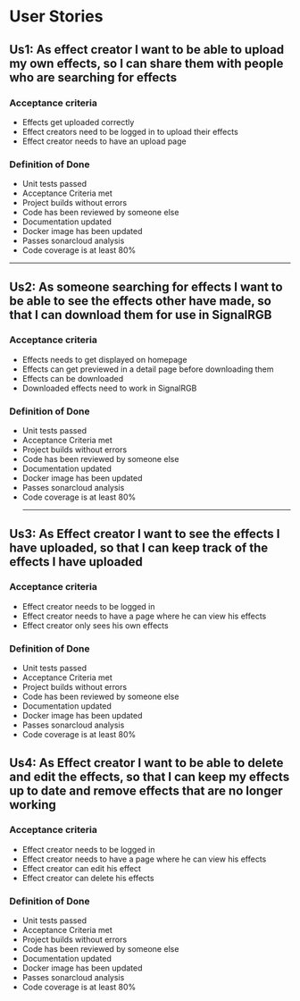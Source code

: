 # User Stories

## Us1:  As effect creator I want to be able to upload my own effects, so I can share them with people who are searching for effects
  
  ### Acceptance criteria
   * Effects get uploaded correctly
   * Effect creators need to be logged in to upload their effects
   * Effect creator needs to have an upload page
   
  ### Definition of Done 
   * Unit tests passed
   * Acceptance Criteria met
   * Project builds without errors
   * Code has been reviewed by someone else
   * Documentation updated
   * Docker image has been updated
   * Passes sonarcloud analysis
   * Code coverage is at least 80%
   <hr>
   
  ## Us2: As someone searching for effects I want to be able to see the effects other have made, so that I can download them for use in SignalRGB
  
  ### Acceptance criteria
   * Effects needs to get displayed on homepage
   * Effects can get previewed in a detail page before downloading them
   * Effects can be downloaded
   * Downloaded effects need to work in SignalRGB
   
  ### Definition of Done 
   * Unit tests passed
   * Acceptance Criteria met
   * Project builds without errors
   * Code has been reviewed by someone else
   * Documentation updated
   * Docker image has been updated
   * Passes sonarcloud analysis
   * Code coverage is at least 80%
      <hr>

   ## Us3: As Effect creator I want to see the effects I have uploaded, so that I can keep track of the effects I have uploaded
  
  ### Acceptance criteria
   * Effect creator needs to be logged in
   * Effect creator needs to have a page where he can view his effects
   * Effect creator only sees his own effects

   
  ### Definition of Done 
   * Unit tests passed
   * Acceptance Criteria met
   * Project builds without errors
   * Code has been reviewed by someone else
   * Documentation updated
   * Docker image has been updated
   * Passes sonarcloud analysis
   * Code coverage is at least 80%
   
   

   
  ## Us4: As Effect creator I want to be able to delete and edit the effects, so that I can keep my effects up to date and remove effects that are no longer working
  
  ### Acceptance criteria
   * Effect creator needs to be logged in
   * Effect creator needs to have a page where he can view his effects
   * Effect creator can edit his effect
   * Effect creator can delete his effects

   
  ### Definition of Done 
   * Unit tests passed
   * Acceptance Criteria met
   * Project builds without errors
   * Code has been reviewed by someone else
   * Documentation updated
   * Docker image has been updated
   * Passes sonarcloud analysis
   * Code coverage is at least 80%
   
   
